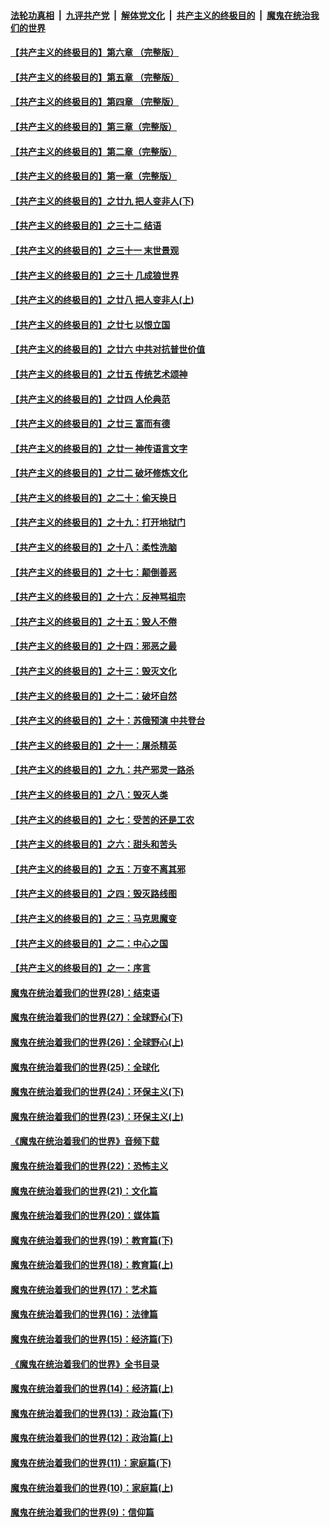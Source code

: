 ####  [法轮功真相](../../../../basic/blob/master/README.md?t=01222113) &nbsp;|&nbsp; [九评共产党](../../../../9ping.md/blob/master/README.md?t=01222113) &nbsp;|&nbsp; [解体党文化](../../../../jtdwh.md/blob/master/README.md?t=01222113)  &nbsp;|&nbsp; [共产主义的终极目的](../../../../gczydzjmd.md/blob/master/README.md?t=01222113) &nbsp;|&nbsp; [魔鬼在统治我们的世界](../../../../mgztzwmdsj.md/blob/master/README.md?t=01222113) 

#### [【共产主义的终极目的】第六章 （完整版）](../pages/nsc422/n11428913.md?t=01222113) 

#### [【共产主义的终极目的】第五章 （完整版）](../pages/nsc422/n11428912.md?t=01222113) 

#### [【共产主义的终极目的】第四章 （完整版）](../pages/nsc422/n11428907.md?t=01222113) 

#### [【共产主义的终极目的】第三章（完整版）](../pages/nsc422/n11428848.md?t=01222113) 

#### [【共产主义的终极目的】第二章（完整版）](../pages/nsc422/n11428831.md?t=01222113) 

#### [【共产主义的终极目的】第一章（完整版）](../pages/nsc422/n11417651.md?t=01222113) 

#### [【共产主义的终极目的】之廿九 把人变非人(下)](../pages/nsc422/n11344140.md?t=01222113) 

#### [【共产主义的终极目的】之三十二 结语](../pages/nsc422/n11360535.md?t=01222113) 

#### [【共产主义的终极目的】之三十一 末世景观](../pages/nsc422/n11351129.md?t=01222113) 

#### [【共产主义的终极目的】之三十 几成狼世界](../pages/nsc422/n11348280.md?t=01222113) 

#### [【共产主义的终极目的】之廿八 把人变非人(上)](../pages/nsc422/n11340492.md?t=01222113) 

#### [【共产主义的终极目的】之廿七 以恨立国](../pages/nsc422/n11336944.md?t=01222113) 

#### [【共产主义的终极目的】之廿六 中共对抗普世价值](../pages/nsc422/n11324785.md?t=01222113) 

#### [【共产主义的终极目的】之廿五 传统艺术颂神](../pages/nsc422/n11296396.md?t=01222113) 

#### [【共产主义的终极目的】之廿四 人伦典范](../pages/nsc422/n11296397.md?t=01222113) 

#### [【共产主义的终极目的】之廿三 富而有德](../pages/nsc422/n11283598.md?t=01222113) 

#### [【共产主义的终极目的】之廿一 神传语言文字](../pages/nsc422/n11263265.md?t=01222113) 

#### [【共产主义的终极目的】之廿二 破坏修炼文化](../pages/nsc422/n11245728.md?t=01222113) 

#### [【共产主义的终极目的】之二十：偷天换日](../pages/nsc422/n11238846.md?t=01222113) 

#### [【共产主义的终极目的】之十九：打开地狱门](../pages/nsc422/n11206376.md?t=01222113) 

#### [【共产主义的终极目的】之十八：柔性洗脑](../pages/nsc422/n11199994.md?t=01222113) 

#### [【共产主义的终极目的】之十七：颠倒善恶](../pages/nsc422/n11179782.md?t=01222113) 

#### [【共产主义的终极目的】之十六：反神骂祖宗](../pages/nsc422/n11166798.md?t=01222113) 

#### [【共产主义的终极目的】之十五：毁人不倦](../pages/nsc422/n11166792.md?t=01222113) 

#### [【共产主义的终极目的】之十四：邪恶之最](../pages/nsc422/n11150249.md?t=01222113) 

#### [【共产主义的终极目的】之十三：毁灭文化](../pages/nsc422/n11135227.md?t=01222113) 

#### [【共产主义的终极目的】之十二：破坏自然](../pages/nsc422/n11135214.md?t=01222113) 

#### [【共产主义的终极目的】之十：苏俄预演 中共登台](../pages/nsc422/n11118424.md?t=01222113) 

#### [【共产主义的终极目的】之十一：屠杀精英](../pages/nsc422/n11118442.md?t=01222113) 

#### [【共产主义的终极目的】之九：共产邪灵一路杀](../pages/nsc422/n11114139.md?t=01222113) 

#### [【共产主义的终极目的】之八：毁灭人类](../pages/nsc422/n11108503.md?t=01222113) 

#### [【共产主义的终极目的】之七：受苦的还是工农](../pages/nsc422/n11101809.md?t=01222113) 

#### [【共产主义的终极目的】之六：甜头和苦头](../pages/nsc422/n11096971.md?t=01222113) 

#### [【共产主义的终极目的】之五：万变不离其邪](../pages/nsc422/n11091285.md?t=01222113) 

#### [【共产主义的终极目的】之四：毁灭路线图](../pages/nsc422/n11086284.md?t=01222113) 

#### [【共产主义的终极目的】之三：马克思魔变](../pages/nsc422/n11061941.md?t=01222113) 

#### [【共产主义的终极目的】之二：中心之国](../pages/nsc422/n11047728.md?t=01222113) 

#### [【共产主义的终极目的】之一：序言](../pages/nsc422/n11086077.md?t=01222113) 

#### [魔鬼在统治着我们的世界(28)：结束语](../pages/nsc422/n10936246.md?t=01222113) 

#### [魔鬼在统治着我们的世界(27)：全球野心(下)](../pages/nsc422/n10928319.md?t=01222113) 

#### [魔鬼在统治着我们的世界(26)：全球野心(上)](../pages/nsc422/n10900318.md?t=01222113) 

#### [魔鬼在统治着我们的世界(25)：全球化](../pages/nsc422/n10788205.md?t=01222113) 

#### [魔鬼在统治着我们的世界(24)：环保主义(下)](../pages/nsc422/n10695307.md?t=01222113) 

#### [魔鬼在统治着我们的世界(23)：环保主义(上)](../pages/nsc422/n10688613.md?t=01222113) 

#### [《魔鬼在统治着我们的世界》音频下载](../pages/nsc422/n10635553.md?t=01222113) 

#### [魔鬼在统治着我们的世界(22)：恐怖主义](../pages/nsc422/n10614727.md?t=01222113) 

#### [魔鬼在统治着我们的世界(21)：文化篇](../pages/nsc422/n10597706.md?t=01222113) 

#### [魔鬼在统治着我们的世界(20)：媒体篇](../pages/nsc422/n10586579.md?t=01222113) 

#### [魔鬼在统治着我们的世界(19)：教育篇(下)](../pages/nsc422/n10564808.md?t=01222113) 

#### [魔鬼在统治着我们的世界(18)：教育篇(上)](../pages/nsc422/n10526970.md?t=01222113) 

#### [魔鬼在统治着我们的世界(17)：艺术篇](../pages/nsc422/n10499093.md?t=01222113) 

#### [魔鬼在统治着我们的世界(16)：法律篇](../pages/nsc422/n10485969.md?t=01222113) 

#### [魔鬼在统治着我们的世界(15)：经济篇(下)](../pages/nsc422/n10469975.md?t=01222113) 

#### [《魔鬼在统治着我们的世界》全书目录](../pages/nsc422/n10464261.md?t=01222113) 

#### [魔鬼在统治着我们的世界(14)：经济篇(上)](../pages/nsc422/n10457370.md?t=01222113) 

#### [魔鬼在统治着我们的世界(13)：政治篇(下)](../pages/nsc422/n10448270.md?t=01222113) 

#### [魔鬼在统治着我们的世界(12)：政治篇(上)](../pages/nsc422/n10444576.md?t=01222113) 

#### [魔鬼在统治着我们的世界(11)：家庭篇(下)](../pages/nsc422/n10440961.md?t=01222113) 

#### [魔鬼在统治着我们的世界(10)：家庭篇(上)](../pages/nsc422/n10435448.md?t=01222113) 

#### [魔鬼在统治着我们的世界(9)：信仰篇](../pages/nsc422/n10432159.md?t=01222113) 

